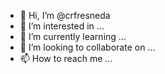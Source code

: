 - 👋 Hi, I’m @crfresneda
- 👀 I’m interested in ...
- 🌱 I’m currently learning ...
- 💞️ I’m looking to collaborate on ...
- 📫 How to reach me ...

<!---
crfresneda/crfresneda is a ✨ special ✨ repository because its `README.md` (this file) appears on your GitHub profile.
You can click the Preview link to take a look at your changes.
--->
